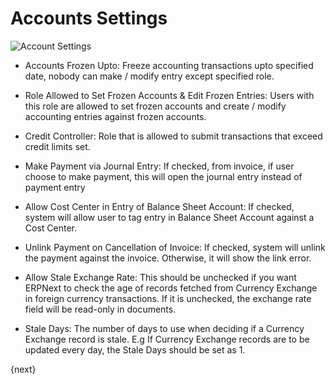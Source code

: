 # Accounts Settings


<img class="screenshot" alt="Account Settings" src="{{docs_base_url}}/assets/img/accounts/account-settings.png">

* Accounts Frozen Upto: Freeze accounting transactions upto specified date, nobody can make / modify entry except specified role.

* Role Allowed to Set Frozen Accounts & Edit Frozen Entries: Users with this role are allowed to set frozen accounts and create / modify accounting entries against frozen accounts.

* Credit Controller: Role that is allowed to submit transactions that exceed credit limits set.

* Make Payment via Journal Entry: If checked, from invoice, if user choose to make payment, this will open the journal entry instead of payment entry

* Allow Cost Center in Entry of Balance Sheet Account: If checked, system will allow user to tag entry in Balance Sheet Account against a Cost Center.

* Unlink Payment on Cancellation of Invoice: If checked, system will unlink the payment against the invoice. Otherwise, it will show the link error.

* Allow Stale Exchange Rate:  This should be unchecked if you want ERPNext to check the age of records fetched from Currency Exchange in foreign currency transactions. If it is unchecked, the exchange rate field will be read-only in documents. 
 
* Stale Days: The number of days to use when deciding if a Currency Exchange record is stale. E.g If Currency Exchange records are to be updated every day, the Stale Days should be set as 1. 

{next}

